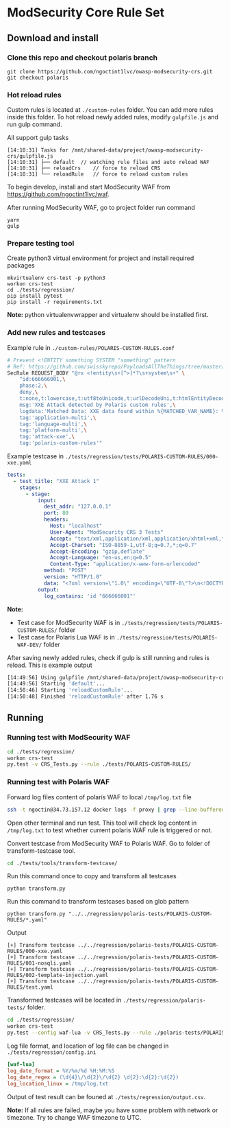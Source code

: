 # ModSecurity Core Rule Set

## Download and install

### Clone this repo and checkout polaris branch

```
git clone https://github.com/ngoctint1lvc/owasp-modsecurity-crs.git
git checkout polaris
```

### Hot reload rules

Custom rules is located at `./custom-rules` folder. You can add more rules inside this folder. To hot reload newly added rules, modify `gulpfile.js` and run gulp command.

All support gulp tasks

```
[14:10:31] Tasks for /mnt/shared-data/project/owasp-modsecurity-crs/gulpfile.js
[14:10:31] ├── default  // watching rule files and auto reload WAF
[14:10:31] ├── reloadCrs    // force to reload CRS
[14:10:31] └── reloadRule   // force to reload custom rules
```

To begin develop, install and start ModSecurity WAF from https://github.com/ngoctint1lvc/waf.

After running ModSecurity WAF, go to project folder run command
```
yarn
gulp
```

### Prepare testing tool

Create python3 virtual environment for project and install required packages

```
mkvirtualenv crs-test -p python3
workon crs-test
cd ./tests/regression/
pip install pytest
pip install -r requirements.txt
```

**Note:** python virtualenvwrapper and virtualenv should be installed first.

### Add new rules and testcases

Example rule in `./custom-rules/POLARIS-CUSTOM-RULES.conf`

```bash
# Prevent <!ENTITY something SYSTEM "something" pattern
# Ref: https://github.com/swisskyrepo/PayloadsAllTheThings/tree/master/XXE%20Injection#exploiting-xxe-to-retrieve-files
SecRule REQUEST_BODY "@rx <!entity\s+[^>]*?\s+system\s+" \
    "id:666666001,\
    phase:2,\
    deny,\
    t:none,t:lowercase,t:utf8toUnicode,t:urlDecodeUni,t:htmlEntityDecode,t:removeNulls,\
    msg:'XXE Attack detected by Polaris custom rules',\
    logdata:'Matched Data: XXE data found within %{MATCHED_VAR_NAME}: %{MATCHED_VAR}',\
    tag:'application-multi',\
    tag:'language-multi',\
    tag:'platform-multi',\
    tag:'attack-xxe',\
    tag:'polaris-custom-rules'"
```

Example testcase in `./tests/regression/tests/POLARIS-CUSTOM-RULES/000-xxe.yaml`

```yaml
tests:
  - test_title: "XXE Attack 1"
    stages:
      - stage:
          input:
            dest_addr: "127.0.0.1"
            port: 80
            headers:
              Host: "localhost"
              User-Agent: "ModSecurity CRS 3 Tests"
              Accept: "text/xml,application/xml,application/xhtml+xml,text/html;q=0.9,text/plain;q=0.8,image/png,*/*;q=0.5"
              Accept-Charset: "ISO-8859-1,utf-8;q=0.7,*;q=0.7"
              Accept-Encoding: "gzip,deflate"
              Accept-Language: "en-us,en;q=0.5"
              Content-Type: "application/x-www-form-urlencoded"
            method: "POST"
            version: "HTTP/1.0"
            data: "<?xml version=\"1.0\" encoding=\"UTF-8\"?>\n<!DOCTYPE foo [ <!ENTITY xxe SYSTEM \"file:///etc/passwd\"> ]>\n<stockCheck><productId>&xxe;</productId></stockCheck>"
          output:
            log_contains: 'id "666666001"'
```

**Note:**
- Test case for ModSecurity WAF is in `./tests/regression/tests/POLARIS-CUSTOM-RULES/` folder
- Test case for Polaris Lua WAF is in `./tests/regression/tests/POLARIS-WAF-DEV/` folder

After saving newly added rules, check if gulp is still running and rules is reload. This is example output
```bash
[14:49:56] Using gulpfile /mnt/shared-data/project/owasp-modsecurity-crs/gulpfile.js
[14:49:56] Starting 'default'...
[14:50:46] Starting 'reloadCustomRule'...
[14:50:48] Finished 'reloadCustomRule' after 1.76 s
```

## Running

### Running test with ModSecurity WAF
```bash
cd ./tests/regression/
workon crs-test
py.test -v CRS_Tests.py --rule ./tests/POLARIS-CUSTOM-RULES/
```

### Running test with Polaris WAF

Forward log files content of polaris WAF to local `/tmp/log.txt` file
```bash
ssh -t ngoctin@34.73.157.12 docker logs -f proxy | grep --line-buffered -P '.*?tin.acbpro.com' > /tmp/log.txt
```

Open other terminal and run test. This tool will check log content in `/tmp/log.txt` to test whether current polaris WAF rule is triggered or not.

Convert testcase from ModSecurity WAF to Polaris WAF. Go to folder of transform-testcase tool.
```bash
cd ./tests/tools/transform-testcase/
```

Run this command once to copy and transform all testcases
```
python transform.py
```

Run this command to transform testcases based on glob pattern
```
python transform.py "../../regression/polaris-tests/POLARIS-CUSTOM-RULES/*.yaml"
```

Output
```
[+] Transform testcase ../../regression/polaris-tests/POLARIS-CUSTOM-RULES/000-xxe.yaml
[+] Transform testcase ../../regression/polaris-tests/POLARIS-CUSTOM-RULES/001-nosqli.yaml
[+] Transform testcase ../../regression/polaris-tests/POLARIS-CUSTOM-RULES/002-template-injection.yaml
[+] Transform testcase ../../regression/polaris-tests/POLARIS-CUSTOM-RULES/test.yaml
```

Transformed testcases will be located in `./tests/regression/polaris-tests/` folder.

```bash
cd ./tests/regression/
workon crs-test
py.test --config waf-lua -v CRS_Tests.py --rule ./polaris-tests/POLARIS-CUSTOM-RULES/
```

Log file format, and location of log file can be changed in `./tests/regression/config.ini`
```ini
[waf-lua]
log_date_format = %Y/%m/%d %H:%M:%S
log_date_regex = (\d{4}\/\d{2}\/\d{2} \d{2}:\d{2}:\d{2})
log_location_linux = /tmp/log.txt
```

Output of test result can be founed at `./tests/regression/output.csv`.

**Note:** If all rules are failed, maybe you have some problem with network or timezone. Try to change WAF timezone to UTC.